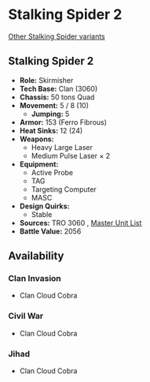 # Stalking Spider 2 

[Other Stalking Spider variants](../stalking_spider.md) 

## Stalking Spider 2 

- **Role:** Skirmisher 
- **Tech Base:** Clan (3060) 
- **Chassis:** 50 tons Quad 
- **Movement:** 5 / 8 (10) 
  - **Jumping:** 5 
- **Armor:** 153 (Ferro Fibrous) 
- **Heat Sinks:** 12 (24) 
- **Weapons:** 
  - Heavy Large Laser 
  - Medium Pulse Laser × 2 
- **Equipment:** 
  - Active Probe 
  - TAG 
  - Targeting Computer 
  - MASC 
- **Design Quirks:** 
  - Stable 
- **Sources:** TRO 3060 , [Master Unit List](http://masterunitlist.info/Unit/Details/3046/stalking-spider-2) 
- **Battle Value:** 2056 

## Availability 

### Clan Invasion 

- Clan Cloud Cobra 

### Civil War 

- Clan Cloud Cobra 

### Jihad 

- Clan Cloud Cobra 


